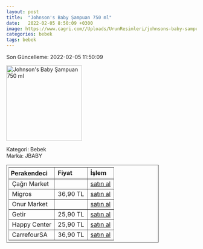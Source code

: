 ```yaml
---
layout: post
title:  "Johnson's Baby Şampuan 750 ml"
date:   2022-02-05 8:50:09 +0300
image: https://www.cagri.com//Uploads/UrunResimleri/johnsons-baby-sampuan-750-ml-78f6.jpg
categories: bebek
tags: bebek
---
```


Son Güncelleme: 2022-02-05 11:50:09

<img src="https://www.cagri.com//Uploads/UrunResimleri/johnsons-baby-sampuan-750-ml-78f6.jpg" width="200" alt="Johnson's Baby Şampuan 750 ml" />

Kategori: Bebek
<br />
Marka: JBABY

<table border="1" style="padding: 5px;width:80%;">
  <tr>
    <td style="padding: 5px;"><strong>Perakendeci</strong></td>
    <td><strong>Fiyat</strong></td>
    <td><strong>İşlem</strong></td>
  </tr>
  <tr>
              <td>Çağrı Market</td>
              <td></td>
              <td><a target="_blank" href="https://www.cagri.com/johnsons-baby-sampuan-750-ml">satın al</a></td>
            </tr><tr>
              <td>Migros</td>
              <td>36,90 TL</td>
              <td><a target="_blank" href="https://www.migros.com.tr/johnsons-bebek-sampuani-750-ml-p-1e22da1">satın al</a></td>
            </tr><tr>
              <td>Onur Market</td>
              <td></td>
              <td><a target="_blank" href="https://www.onurmarket.com/product/johnsons-sampuan-750ml/894fe092-8ce7-4306-bd32-c06e28d53581">satın al</a></td>
            </tr><tr>
              <td>Getir</td>
              <td>25,90 TL</td>
              <td><a target="_blank" href="https://getir.com/urun/johnson-s-baby-sampuan-137UovsCdG/">satın al</a></td>
            </tr><tr>
              <td>Happy Center</td>
              <td>25,90 TL</td>
              <td><a target="_blank" href="https://www.happycenter.com.tr/Jb_Sampuan_800_Ml">satın al</a></td>
            </tr><tr>
              <td>CarrefourSA</td>
              <td>36,90 TL</td>
              <td><a target="_blank" href="https://www.carrefoursa.com/johnson-s-baby-sampuan-750-ml-p-30051172">satın al</a></td>
            </tr>
</table>
